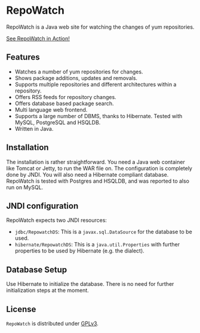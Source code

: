 # RepoWatch

RepoWatch is a Java web site for watching the changes of yum repositories.

[See RepoWatch in Action!](https://repowatch.shredzone.net/)

## Features

* Watches a number of yum repositories for changes.
* Shows package additions, updates and removals.
* Supports multiple repositories and different architectures within a repository.
* Offers RSS feeds for repository changes.
* Offers database based package search.
* Multi language web frontend.
* Supports a large number of DBMS, thanks to Hibernate. Tested with MySQL, PostgreSQL and HSQLDB.
* Written in Java.

## Installation

The installation is rather straightforward. You need a Java web container like Tomcat or Jetty, to run the WAR file on. The configuration is completely done by JNDI. You will also need a Hibernate compliant database. RepoWatch is tested with Postgres and HSQLDB, and was reported to also run on MySQL.

## JNDI configuration

RepoWatch expects two JNDI resources:

* `jdbc/RepowatchDS`: This is a `javax.sql.DataSource` for the database to be used.
* `hibernate/RepowatchDS`: This is a `java.util.Properties` with further properties to be used by Hibernate (e.g. the dialect).

## Database Setup

Use Hibernate to initialize the database. There is no need for further initialization steps at the moment.

## License

`RepoWatch` is distributed under [GPLv3](http://www.gnu.org/licenses/gpl-3.0.html).
